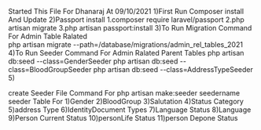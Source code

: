 Started This File For Dhanaraj At 09/10/2021
1)First Run Composer install And Update
2)Passport install
    1.composer require laravel/passport
    2.php artisan migrate
    3.php artisan passport:install
    3)To Run Migration Command For Admin Table Ralated   
        php artisan migrate --path=/database/migrations/admin_rel_tables_2021
    4)To Run Seeder Command For Admin Ralated Parent Tables 
        php artisan db:seed --class=GenderSeeder
        php artisan db:seed --class=BloodGroupSeeder
        php artisan db:seed --class=AddressTypeSeeder
    5)


create Seeder File Command For
    php artisan make:seeder seedername
seeder Table For
1)Gender
2)BloodGroup
3)Salutation
4)Status Category
5)address Type
6)IdentityDocument Types
7)Language Status
8)Language
9)Person Current Status
10)personLife Status
11)person Depone Status
